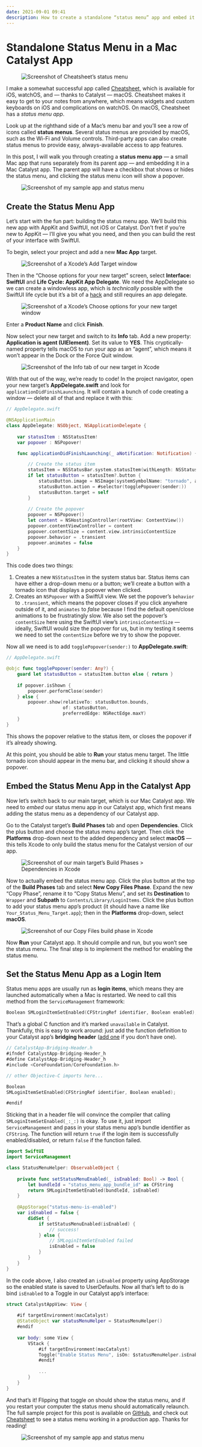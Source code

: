 ```yaml
---
date: 2021-09-01 09:41
description: How to create a standalone “status menu” app and embed it in your Mac Catalyst app.
---
```


# Standalone Status Menu in a Mac Catalyst App

<figure><img src="/images/cheatsheet-menu.jpg" srcset="/images/cheatsheet-menu.jpg 2x" alt="Screenshot of Cheatsheet’s status menu" /></figure>

I make a somewhat successful app called [Cheatsheet](https://itunes.apple.com/app/id1468213484), which is available for iOS, watchOS, and — thanks to Catalyst — macOS. Cheatsheet makes it easy to get to your notes from anywhere, which means widgets and custom keyboards on iOS and complications on watchOS. On macOS, Cheatsheet has a *status menu app*. 

Look up at the righthand side of a Mac’s menu bar and you’ll see a row of icons called **status menus**. Several status menus are provided by macOS, such as the Wi-Fi and Volume controls. Third-party apps can also create status menus to provide easy, always-available access to app features.

In this post, I will walk you through creating a **status menu app** — a small Mac app that runs separately from its parent app — and embedding it in a Mac Catalyst app. The parent app will have a checkbox that shows or hides the status menu, and clicking the status menu icon will show a popover.

<figure><img src="/images/status-menu-example.jpg" alt="Screenshot of my sample app and status menu" /></figure>

## Create the Status Menu App

Let’s start with the fun part: building the status menu app. We’ll build this new app with AppKit and SwiftUI, not iOS or Catalyst. Don’t fret if you’re new to AppKit — I’ll give you what you need, and then you can build the rest of your interface with SwiftUI.

To begin, select your project and add a new **Mac App** target.

<figure><img src="/images/menu-mac-app.png" srcset="/images/menu-mac-app.png 2x" alt="Screenshot of a Xcode’s Add Target window" /></figure>

Then in the “Choose options for your new target” screen, select **Interface: SwiftUI** and **Life Cycle: AppKit App Delegate**. We need the AppDelegate so we can create a windowless app, which is *technically* possible with the SwiftUI life cycle but it’s a bit of a [hack](https://github.com/zaferarican/menubarpopoverswiftui2) and still requires an app delegate.

<figure><img src="/images/menu-life-cycle.png" srcset="/images/menu-life-cycle.png 2x" alt="Screenshot of a Xcode’s Choose options for your new target window" /></figure>

Enter a **Product Name** and click **Finish**. 

Now select your new target and switch to its **Info** tab. Add a new property: **Application is agent (UIElement)**. Set its value to **YES**. This cryptically-named property tells macOS to run your app as an “agent”, which means it won’t appear in the Dock or the Force Quit window.

<figure><img src="/images/menu-uielement.png" srcset="/images/menu-uielement.png 2x" alt="Screenshot of the Info tab of our new target in Xcode" /></figure>

With that out of the way, we’re ready to code! In the project navigator, open your new target’s **AppDelegate.swift** and look for `applicationDidFinishLaunching`. It will contain a bunch of code creating a window — delete all of that and replace it with this:

```swift
// AppDelegate.swift

@NSApplicationMain
class AppDelegate: NSObject, NSApplicationDelegate {
    
    var statusItem : NSStatusItem!
    var popover : NSPopover!

    func applicationDidFinishLaunching(_ aNotification: Notification) {

        // Create the status item
        statusItem = NSStatusBar.system.statusItem(withLength: NSStatusItem.variableLength)
        if let statusButton = statusItem?.button {
            statusButton.image = NSImage(systemSymbolName: "tornado", accessibilityDescription: nil)
            statusButton.action = #selector(togglePopover(sender:))
            statusButton.target = self
        }
        
        // Create the popover
        popover = NSPopover()
        let content = NSHostingController(rootView: ContentView())
        popover.contentViewController = content
        popover.contentSize = content.view.intrinsicContentSize
        popover.behavior = .transient
        popover.animates = false
    }
}
```

This code does two things:

1. Creates a new `NSStatusItem` in the system status bar. Status items can have either a drop-down menu or a button; we’ll create a button with a tornado icon that displays a popover when clicked.
2. Creates an `NSPopover` with a SwiftUI view. We set the popover’s `behavior` to `.transient`, which means the popover closes if you click anywhere outside of it, and `animates` to *false* because I find the default open/close animations to be frustratingly slow. We also set the popover’s `contentSize` here using the SwiftUI view’s `intrinsicContentSize` — ideally, SwiftUI would size the popover for us, but in my testing it seems we need to set the `contentSize` before we try to show the popover.

Now all we need is to add `togglePopover(sender:)` to **AppDelegate.swift**:

```swift
// AppDelegate.swift

@objc func togglePopover(sender: Any?) {
    guard let statusButton = statusItem.button else { return }
    
    if popover.isShown {
        popover.performClose(sender)
    } else {
        popover.show(relativeTo: statusButton.bounds,
                     of: statusButton,
                     preferredEdge: NSRectEdge.maxY)
    }
}
```

This shows the popover relative to the status item, or closes the popover if it’s already showing.

At this point, you should be able to **Run** your status menu target. The little tornado icon should appear in the menu bar, and clicking it should show a popover.

## Embed the Status Menu App in the Catalyst App

Now let’s switch back to our main target, which is our Mac Catalyst app. We need to *embed* our status menu app in our Catalyst app, which first means adding the status menu as a dependency of our Catalyst app.

Go to the Catalyst target’s **Build Phases** tab and open **Dependencies**. Click the plus button and choose the status menu app’s target. Then click the **Platforms** drop-down next to the added dependency and select **macOS** — this tells Xcode to only build the status menu for the Catalyst version of our app.

<figure><img src="/images/menu-dependencies.png" srcset="/images/menu-dependencies.png 2x" alt="Screenshot of our main target’s Build Phases > Dependencies in Xcode" /></figure>

Now to actually embed the status menu app. Click the plus button at the top of the **Build Phases** tab and select **New Copy Files Phase**. Expand the new “Copy Phase”, rename it to “Copy Status Menu”, and set its **Destination** to `Wrapper` and **Subpath** to `Contents/Library/LoginItems`. Click the plus button to add your status menu app’s product (it should have a name like `Your_Status_Menu_Target.app`); then in the **Platforms** drop-down, select **macOS**.

<figure><img src="/images/menu-copy-phase.png" srcset="/images/menu-copy-phase.png 2x" alt="Screenshot of our Copy Files build phase in Xcode" /></figure>

Now **Run** your Catalyst app. It should compile and run, but you won’t see the status menu. The final step is to implement the method for enabling the status menu.

## Set the Status Menu App as a Login Item

Status menu apps are usually run as **login items**, which means they are launched automatically when a Mac is restarted. We need to call this method from the `ServiceManagement` framework:

```c
Boolean SMLoginItemSetEnabled(CFStringRef identifier, Boolean enabled);
```

That’s a global C function and it’s marked `unavailable` in Catalyst. Thankfully, this is easy to work around: just add the function definition to your Catalyst app’s **bridging header** ([add one](https://mycodetips.com/ios/manually-adding-swift-bridging-header-1290.html) if you don’t have one).

```swift
// CatalystApp-Bridging-Header.h
#ifndef CatalystApp-Bridging-Header_h
#define CatalystApp-Bridging-Header_h
#include <CoreFoundation/CoreFoundation.h>

// other Objective-C imports here...

Boolean
SMLoginItemSetEnabled(CFStringRef identifier, Boolean enabled);

#endif
```

Sticking that in a header file will convince the compiler that calling `SMLoginItemSetEnabled(_:_:)` is okay. To use it, just import `ServiceManagement` and pass in your status menu app’s bundle identifier as `CFString`. The function will return `true` if the login item is successfully enabled/disabled, or return `false` if the function failed.

```swift
import SwiftUI
import ServiceManagement

class StatusMenuHelper: ObservableObject {
    
    private func setStatusMenuEnabled(_ isEnabled: Bool) -> Bool {
        let bundleId = "status_menu_app_bundle_id" as CFString
        return SMLoginItemSetEnabled(bundleId, isEnabled)
    }
    
    @AppStorage("status-menu-is-enabled")
    var isEnabled = false {
        didSet {
            if setStatusMenuEnabled(isEnabled) {
                // success!
            } else {
                // SMLoginItemSetEnabled failed
                isEnabled = false
            }
        }
    }
}
```

In the code above, I also created an `isEnabled` property using AppStorage so the enabled state is saved to UserDefaults. Now all that’s left to do is bind `isEnabled` to a Toggle in our Catalyst app’s interface:

```swift
struct CatalystAppView: View {
    
    #if targetEnvironment(macCatalyst)
    @StateObject var statusMenuHelper = StatusMenuHelper()
    #endif
    
    var body: some View {
        VStack {
            #if targetEnvironment(macCatalyst)
            Toggle("Enable Status Menu", isOn: $statusMenuHelper.isEnabled)
            #endif
            
            ...
        }
    }
}
```

And that’s it! Flipping that toggle *on* should show the status menu, and if you restart your computer the status menu should automatically relaunch. The full sample project for this post is available on [GitHub](https://github.com/aoverholtzer/CatalystStatusMenu), and check out [Cheatsheet](https://overdesigned.net/cheatsheet/) to see a status menu working in a production app. Thanks for reading!

<figure><img src="/images/status-menu-example.jpg" alt="Screenshot of my sample app and status menu" /></figure>
